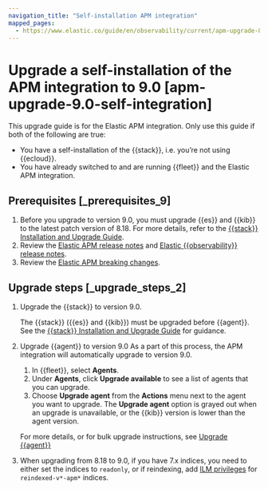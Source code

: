 ```yaml
---
navigation_title: "Self-installation APM integration"
mapped_pages:
  - https://www.elastic.co/guide/en/observability/current/apm-upgrade-8.0-self-integration.html
---
```




# Upgrade a self-installation of the APM integration to 9.0 [apm-upgrade-9.0-self-integration]


This upgrade guide is for the Elastic APM integration. Only use this guide if both of the following are true:

* You have a self-installation of the {{stack}}, i.e. you’re not using {{ecloud}}.
* You have already switched to and are running {{fleet}} and the Elastic APM integration.


## Prerequisites [_prerequisites_9]

1. Before you upgrade to version 9.0, you must upgrade {{es}} and {{kib}} to the latest patch version of 8.18. For more details, refer to the [{{stack}} Installation and Upgrade Guide](https://www.elastic.co/guide/en/elastic-stack/8.18/upgrading-elastic-stack.html).
2. Review the [Elastic APM release notes](apm-server://release-notes/index.md) and [Elastic {{observability}} release notes](/release-notes/elastic-observability/release-notes.md).
3. Review the [Elastic APM breaking changes](apm-server://release-notes/breaking-changes.md).


## Upgrade steps [_upgrade_steps_2]

1. Upgrade the {{stack}} to version 9.0.

    The {{stack}} ({{es}} and {{kib}}) must be upgraded before {{agent}}. See the [{{stack}} Installation and Upgrade Guide](../../../deploy-manage/upgrade/deployment-or-cluster.md) for guidance.

2. Upgrade {{agent}} to version 9.0 As a part of this process, the APM integration will automatically upgrade to version 9.0.

    1. In {{fleet}}, select **Agents**.
    2. Under **Agents**, click **Upgrade available** to see a list of agents that you can upgrade.
    3. Choose **Upgrade agent** from the **Actions** menu next to the agent you want to upgrade. The **Upgrade agent** option is grayed out when an upgrade is unavailable, or the {{kib}} version is lower than the agent version.

    For more details, or for bulk upgrade instructions, see [Upgrade {{agent}}](/reference/fleet/upgrade-elastic-agent.md)

3. When upgrading from 8.18 to 9.0, if you have 7.x indices, you need to either set the indices to `readonly`, or if reindexing, add [ILM privileges](https://www.elastic.co/guide/en/apm/guide/7.17/privileges-to-setup-beats.html#_set_up_ilm) for `reindexed-v*-apm*` indices.